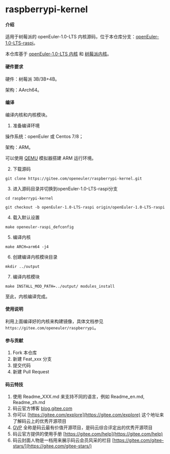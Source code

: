 # raspberrypi-kernel

#### 介绍

适用于树莓派的 openEuler-1.0-LTS 内核源码，位于本仓库分支：[openEuler-1.0-LTS-raspi](https://gitee.com/openeuler/raspberrypi-kernel/tree/openEuler-1.0-LTS-raspi/)。

本仓库基于 [openEuler-1.0-LTS 内核](https://gitee.com/openeuler/kernel/tree/openEuler-1.0-LTS/) 和 [树莓派内核](https://github.com/raspberrypi/linux/tree/rpi-4.19.y)。


#### 硬件要求

硬件：树莓派 3B/3B+4B。

架构：AArch64。

#### 编译

编译内核和内核模块。

1.  准备编译环境

操作系统：openEuler 或 Centos 7/8；

架构：ARM。

可以使用 [QEMU](https://www.qemu.org) 模拟器搭建 ARM 运行环境。

2.  下载源码

`git clone https://gitee.com/openeuler/raspberrypi-kernel.git`

3.  进入源码目录并切换到openEuler-1.0-LTS-raspi分支

`cd raspberrypi-kernel`

`git checkout -b openEuler-1.0-LTS-raspi origin/openEuler-1.0-LTS-raspi`

4.  载入默认设置

`make openeuler-raspi_defconfig`

5.  编译内核

`make ARCH=arm64 -j4`

6.  创建编译内核模块目录

`mkdir ../output`

7.  编译内核模块

`make INSTALL_MOD_PATH=../output/ modules_install`

至此，内核编译完成。

#### 使用说明

利用上面编译好的内核来构建镜像，具体文档参见`https://gitee.com/openeuler/raspberrypi`。

#### 参与贡献

1.  Fork 本仓库
2.  新建 Feat_xxx 分支
3.  提交代码
4.  新建 Pull Request


#### 码云特技

1.  使用 Readme\_XXX.md 来支持不同的语言，例如 Readme\_en.md, Readme\_zh.md
2.  码云官方博客 [blog.gitee.com](https://blog.gitee.com)
3.  你可以 [https://gitee.com/explore](https://gitee.com/explore) 这个地址来了解码云上的优秀开源项目
4.  [GVP](https://gitee.com/gvp) 全称是码云最有价值开源项目，是码云综合评定出的优秀开源项目
5.  码云官方提供的使用手册 [https://gitee.com/help](https://gitee.com/help)
6.  码云封面人物是一档用来展示码云会员风采的栏目 [https://gitee.com/gitee-stars/](https://gitee.com/gitee-stars/)


